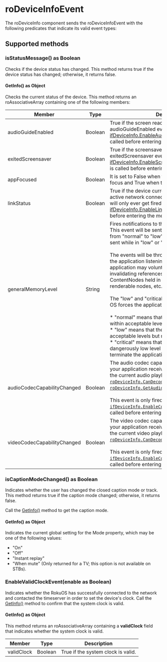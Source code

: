 roDeviceInfoEvent
=================

The roDeviceInfo component sends the roDeviceInfoEvent with the following predicates that indicate its valid event types:

Supported methods
-----------------

### isStatusMessage() as Boolean

Checks if the device status has changed. This method returns true if the device status has changed; otherwise, it returns false.

#### GetInfo() as Object

Checks the current status of the device. This method returns an roAssociativeArray containing one of the following members:

| Member | Type | Description |
| --- | --- | --- |
| audioGuideEnabled | Boolean | True if the screen reader is enabled. The audioGuideEnabled event will only ever get fired if [ifDeviceInfo.EnableAudioGuideChangedEvent(true)](/docs/references/brightscript/interfaces/ifdeviceinfo.md#enableaudioguidechangedeventenable-as-boolean-as-dynamic "ifDeviceInfo.EnableAudioGuideChangedEvent(true)") called before entering the message loop |
| exitedScreensaver | Boolean | True if the screensaver was exited. The exitedScreensaver event will only ever get fired if [ifDeviceInfo.EnableScreensaverExitedEvent(true)](/docs/references/brightscript/interfaces/ifdeviceinfo.md#enablescreensaverexitedeventenable-as-boolean-as-dynamic "ifDeviceInfo.EnableScreensaverExitedEvent(true)") is called before entering the message loop |
| appFocused | Boolean | It is set to False when the System Overlay takes focus and True when the app regains focus |
| linkStatus | Boolean | True if the device currently seems to have an active network connection. The linkStatus event will only ever get fired if [ifDeviceInfo.EnableLinkStatusEvent(true)](/docs/references/brightscript/interfaces/ifdeviceinfo.md#enablelinkstatuseventenable-as-boolean-as-boolean "ifDeviceInfo.EnableLinkStatusEvent(true)") is called before entering the message loop |
| generalMemoryLevel | String | Fires notifications to the app about memory levels. This event will be sent first when the OS transitions from "normal" to "low" state and will continue to be sent while in "low" or "critical" states.  <br>  <br>The events will be throttled so as to not overwhelm the application listening for these events. The application may voluntarily free up memory by invalidating references to objects (e.g. release ContentNodes held in a cache, release offscreen renderable nodes, etc.).  <br>  <br>The "low" and "critical" events will be sent to the OS forces the application to exit.<br><br>*   "normal" means that the general memory is within acceptable levels<br>*   "low" means that the general memory is below acceptable levels but not critical<br>*   "critical" means that general memory are at dangerously low level and that the OS may force terminate the application |
| audioCodecCapabilityChanged | Boolean | The audio codec capability has changed if true. If your application receives this event, you can check the current audio playback capability using the [`roDeviceInfo.CanDecodeAudio`](/docs/references/brightscript/interfaces/ifdeviceinfo.md#ifDeviceInfo-CanDecodeAudio\(audio_formatasObject\)asObject) and [`roDeviceInfo.GetAudioDecodeInfo`](/docs/references/brightscript/interfaces/ifdeviceinfo.md#ifDeviceInfo-GetAudioDecodeInfo\(\)asObject) methods.  <br>  <br>This event is only fired if the [`ifDeviceInfo.EnableCodecCapChangedEvent(true)`](/docs/references/brightscript/interfaces/ifdeviceinfo.md#ifDeviceInfo-EnableAudioGuideChangedEvent\(enableasBoolean\)) is called before entering the message loop. |
| videoCodecCapabilityChanged | Boolean | The video codec capability has changed if true. If your application receives this event, you can check the current video playback capability using the [`roDeviceInfo.CanDecodeVideo`](/docs/references/brightscript/interfaces/ifdeviceinfo.md#ifDeviceInfo-CanDecodeVideo\(video_formatasObject\)asObject) method.  <br>  <br>This event is only fired if [`ifDeviceInfo.EnableCodecCapChangedEvent(true)`](/docs/references/brightscript/interfaces/ifdeviceinfo.md#ifDeviceInfoEnableAudioGuideChangedEvent\(enableasBoolean\)) is called before entering the message loop. |

### isCaptionModeChanged() as Boolean

Indicates whether the user has changed the closed caption mode or track. This method returns true if the caption mode changed; otherwise, it returns false.

Call the [GetInfo()](#getinfo-as-object) method to get the caption mode.

#### GetInfo() as Object

Indicates the current global setting for the Mode property, which may be one of the following values:

*   "On"
*   "Off"
*   "Instant replay"
*   "When mute" (Only returned for a TV; this option is not available on STBs).

### EnableValidClockEvent(enable as Boolean)

Indicates whether the RokuOS has successfully connected to the network and contacted the timeserver in order to set the device's clock. Call the [GetInfo()](#getinfo-as-object) method to confirm that the system clock is valid.

#### GetInfo() as Object

This method returns an roAssociativeArray containing a **validClock** field that indicates whether the system clock is valid.

| Member | Type | Description |
| --- | --- | --- |
| validClock | Boolean | True if the system clock is valid. |
